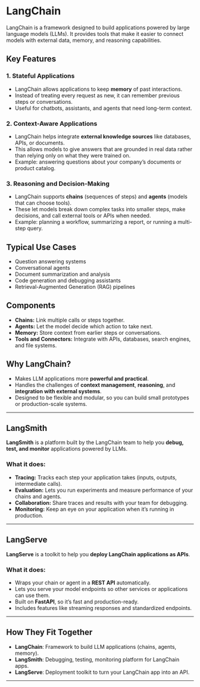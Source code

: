 # LangChain

LangChain is a framework designed to build applications powered by large language models (LLMs). It provides tools that make it easier to connect models with external data, memory, and reasoning capabilities.

## Key Features

### 1. Stateful Applications

* LangChain allows applications to keep **memory** of past interactions.
* Instead of treating every request as new, it can remember previous steps or conversations.
* Useful for chatbots, assistants, and agents that need long-term context.

### 2. Context-Aware Applications

* LangChain helps integrate **external knowledge sources** like databases, APIs, or documents.
* This allows models to give answers that are grounded in real data rather than relying only on what they were trained on.
* Example: answering questions about your company’s documents or product catalog.

### 3. Reasoning and Decision-Making

* LangChain supports **chains** (sequences of steps) and **agents** (models that can choose tools).
* These let models break down complex tasks into smaller steps, make decisions, and call external tools or APIs when needed.
* Example: planning a workflow, summarizing a report, or running a multi-step query.

## Typical Use Cases

* Question answering systems
* Conversational agents
* Document summarization and analysis
* Code generation and debugging assistants
* Retrieval-Augmented Generation (RAG) pipelines

## Components

* **Chains:** Link multiple calls or steps together.
* **Agents:** Let the model decide which action to take next.
* **Memory:** Store context from earlier steps or conversations.
* **Tools and Connectors:** Integrate with APIs, databases, search engines, and file systems.

## Why LangChain?

* Makes LLM applications more **powerful and practical**.
* Handles the challenges of **context management**, **reasoning**, and **integration with external systems**.
* Designed to be flexible and modular, so you can build small prototypes or production-scale systems.

---

## LangSmith

**LangSmith** is a platform built by the LangChain team to help you **debug, test, and monitor** applications powered by LLMs.

### What it does:

* **Tracing:** Tracks each step your application takes (inputs, outputs, intermediate calls).
* **Evaluation:** Lets you run experiments and measure performance of your chains and agents.
* **Collaboration:** Share traces and results with your team for debugging.
* **Monitoring:** Keep an eye on your application when it’s running in production.

---

## LangServe

**LangServe** is a toolkit to help you **deploy LangChain applications as APIs**.

### What it does:

* Wraps your chain or agent in a **REST API** automatically.
* Lets you serve your model endpoints so other services or applications can use them.
* Built on **FastAPI**, so it’s fast and production-ready.
* Includes features like streaming responses and standardized endpoints.

---

## How They Fit Together

* **LangChain**: Framework to build LLM applications (chains, agents, memory).
* **LangSmith**: Debugging, testing, monitoring platform for LangChain apps.
* **LangServe**: Deployment toolkit to turn your LangChain app into an API.

---
